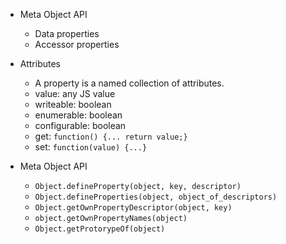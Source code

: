 * Meta Object API
	* Data properties
	* Accessor properties

* Attributes 
	* A property is a named collection of attributes.
	* value: any JS value
	* writeable: boolean
	* enumerable: boolean
	* configurable: boolean
	* get: `function() {... return value;}`
	* set: `function(value) {...}`

* Meta Object API
	* `Object.defineProperty(object, key, descriptor)`
	* `Object.defineProperties(object, object_of_descriptors)`
	* `Object.getOwnPropertyDescriptor(object, key)`
	* `object.getOwnPropertyNames(object)`
	* `Object.getProtorypeOf(object)`